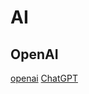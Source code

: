 # AI

## OpenAI

[openai](https://platform.openai.com)
[ChatGPT](https://chat.openai.com/auth/login)  
